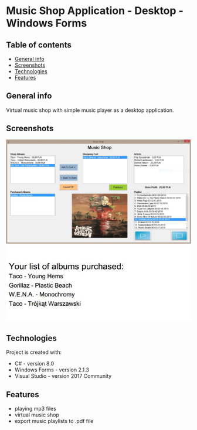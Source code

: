 # Music Shop Application - Desktop - Windows Forms

## Table of contents
* [General info](#general-info)
* [Screenshots](#screenshots)
* [Technologies](#technologies)
* [Features](#features)

## General info
Virtual music shop with simple music player as a desktop application.

## Screenshots
![musicShopPicture](./musicShop.jpg)
![musicShopPicture2](./musicShopPdf.jpg)

## Technologies
Project is created with:
* C# - version 8.0
* Windows Forms - version 2.1.3
* Visual Studio - version 2017 Community

## Features
* playing mp3 files
* virtual music shop
* export music playlists to .pdf file
